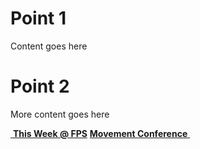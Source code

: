# Point 1
Content goes here

# Point 2
More content goes here

<!--End of Markdown Content-->

<!--Bottom Page Nav Buttons-->
<a class="btn btn-default btn-sm" href="/" role="button"><i class="fa fa-arrow-left"></i>&nbsp;<b>This Week @ FPS</b></a>
<a class="btn btn-default btn-sm" href="/movement" role="button"><b>Movement Conference</b>&nbsp;<i class="fa fa-arrow-right"></i></a>
